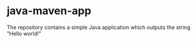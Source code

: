 # java-maven-app

The repository contains a simple Java application which outputs the string
"Hello world!"